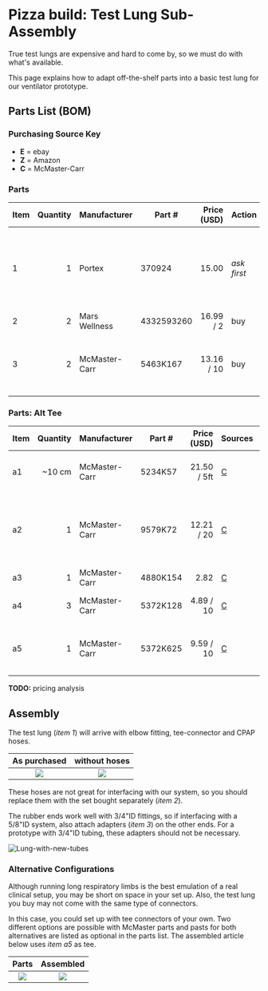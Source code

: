 # Pizza build: Test Lung Sub-Assembly

True test lungs are expensive and hard to come by, so we must do with what's available. 

This page explains how to adapt off-the-shelf parts into a basic test lung for our ventilator prototype.

## Parts List (BOM)

### Purchasing Source Key

* **E** = ebay
* **Z** = Amazon
* **C** = McMaster-Carr

### Parts

| Item | Quantity | Manufacturer  | Part #         | Price (USD)     | Action | Sources         | Notes |
| ---- |---------:| ------------- | ------------------- | ------------:|-----------|----------------| ----- |
| 1    |        1 | Portex        | 370924              | 15.00        |*ask first*| [E][1ebay]     | test "lung", ask build-team if they have extra |
| 2    |        2 | Mars Wellness | 4332593260          | 16.99 / 2    | buy       | [Z][2amzn]     | CPAP tubing |
| 3    |        2 | McMaster-Carr | 5463K167            | 13.16 / 10   | buy       | [C][3mcmc]     | 3/4"ID <-> 5/8"ID single barb adapter |

[1ebay]:  https://www.ebay.com/itm/PORTEX-Adult-Disposable-Anesthesia-Breathing-Circuit-3L-Breathing-Bag-370924/362943456196
[2amzn]:  https://www.amazon.com/gp/product/B01N14F1MV
[3mcmc]:  https://www.mcmaster.com/5463K167

### Parts: Alt Tee

| Item | Quantity | Manufacturer  | Part #         | Price (USD)     | Sources        | Notes |
| ---- |---------:| ------------- | ------------------- | ------------:|----------------|----------------|
| a1    |  ~10 cm  | McMaster-Carr | 5234K57             | 21.50 / 5ft  | [C][a1mcmc]     | Soft latex tubing, 5/8" ID, 7/8" OD, optional? |
| a2    |       1  | McMaster-Carr | 9579K72             | 12.21 / 20   | [C][a2mcmc]     | Herbie clip J (20.3-23mm) for clamping 7/8"OD tubing, optional? |
| a3   |       1  | McMaster-Carr | 4880K154            | 2.82         | [C][a3mcmc]     | 1/2 NTP tee female |
| a4   |       3  | McMaster-Carr | 5372K128            | 4.89 / 10    | [C][a4mcmc]     | 1/2 NTP <-> 5/8"ID male multibarbed |
| a5   |       1  | McMaster-Carr | 5372K625            | 9.59 / 10    | [C][a5mcmc]     | 5/8"ID tee, multibarbed, *alternative to items 6 & 7 above* |

[a1mcmc]:  https://www.mcmaster.com/5234K57
[a2mcmc]:  https://www.mcmaster.com/9579K72
[a3mcmc]:  https://www.mcmaster.com/4880K154
[a4mcmc]:  https://www.mcmaster.com/5372K128
[a5mcmc]:  https://www.mcmaster.com/5372K625

**TODO:** pricing analysis

## Assembly

The test lung (*item 1*) will arrive with elbow fitting, tee-connector and CPAP hoses.

| As purchased         |  without hoses       |           
|:--------------------:|:--------------------:|
![](assets/lung-purchased.jpg)|![](assets/lung-no-tubes.jpg)|

These hoses are not great for interfacing with our system, so you should replace them with the set bought separately (*item 2*).

The rubber ends work well with 3/4"ID fittings, so if interfacing with a 5/8"ID system, also attach adapters (*item 3*) on the other ends.
For a prototype with 3/4"ID tubing, these adapters should not be necessary.

![Lung-with-new-tubes](assets/lung-new-tubes.jpg)

### Alternative Configurations

Although running long respiratory limbs is the best emulation of a real clinical setup, you may be short on space in your set up. Also, the test lung you buy may not come with the same type of connectors. 

In this case, you could set up with tee connectors of your own. Two different options are possible with McMaster parts and pasts for both alternatives are listed as optional in the parts list. The assembled article below uses *item a5* as tee.

| Parts                  |  Assembled           |           
|:----------------------:|:--------------------:|
![](assets/lung-short-parts.jpg)|![](assets/lung-short-assembled.jpg)|

